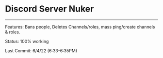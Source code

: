 # Discord Server Nuker
---------------------

Features: Bans people, Deletes Channels/roles, mass ping/create channels & roles.

Status: 100% working

Last Commit: 6/4/22 (6:33-6:35PM)

